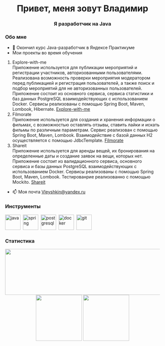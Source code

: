  
<div id="header" align="center">
	<h1>Привет, меня зовут Владимир</h1>
	<h3>Я разработчик на Java</h3>
</div>

### Обо мне
- 🌱 Окончил курс Java-разработчик в Яндексе Практикуме
- Мои проекты во время обучения
1. Explore-with-me <br /> 
Приложение используется для публикации мероприятий и регистрации участников, авторизованными пользователями. Реализована возможность проверки мероприятия модератором перед публикацией и регистрация пользователей, а также поиск и подбор мероприятий для не авторизованных пользователей. Приложение состоит из основного сервиса, сервиса статистики и баз данных PostgreSQL взаимодействующих с использованием Docker. Сервисы реализованы с помощью Spring Boot, Maven, Lombook, Hibernate. [Explore-with-me](https://github.com/Vladimir-Leushkin/java-explore-with-me)
3. Filmorate <br />
Приложение используется для создания и хранения информации о фильмах, с возможностью оставлять отзывы, ставить лайки и искать фильмы по различным параметрам. Сервис реализован с помощью Spring Boot, Maven, Lombook. Взаимодействие с базой данных Н2 осуществляется с помощью JdbcTemplate. [Filmorate](https://github.com/Vladimir-Leushkin/java-filmorate)
4. Shareit <br />
Приложение используется для аренды вещей, их бронирования на определенные даты и создание заявок на вещи, которых нет. Приложение состоит из валидационного сервиса, основного сервиса и базы данных PostgreSQL взаимодействующих с использованием Docker. Сервисы реализованы с помощью Spring Boot, Maven, Lombook. Тестированрие реализованно с помощью Mockito. [Shareit](https://github.com/Vladimir-Leushkin/java-shareit)
- 📫 Моя почта [Vleyshkin@yandex.ru](mailto:Vleyshkin@yandex.ru)

### Инструменты
<img src="https://cdn.jsdelivr.net/gh/devicons/devicon/icons/java/java-original-wordmark.svg" title="java" width="50" height="50"/>&nbsp;
<img src="https://cdn.jsdelivr.net/gh/devicons/devicon/icons/spring/spring-original-wordmark.svg" title="spring" width="50" height="50"/>&nbsp;
<img src="https://cdn.jsdelivr.net/gh/devicons/devicon/icons/postgresql/postgresql-original-wordmark.svg" title="postgresql" width="50" height="50"/>&nbsp;
<img src="https://cdn.jsdelivr.net/gh/devicons/devicon/icons/docker/docker-original-wordmark.svg" title="docker" width="50" height="50"/>&nbsp;
<img src="https://cdn.jsdelivr.net/gh/devicons/devicon/icons/git/git-original-wordmark.svg" title="git" width="50" height="50"/>&nbsp;

### Статистика
<div id="stat" align="center">
	<img height=150 width=800 src="https://github-profile-summary-cards.vercel.app/api/cards/profile-details?username=Vladimir-Leushkin&theme=github_dark"/>
	<img height=150 src="https://github-profile-summary-cards.vercel.app/api/cards/most-commit-language?username=Vladimir-Leushkin&theme=github_dark"/>
	<img height=150 src="https://github-profile-summary-cards.vercel.app/api/cards/stats?username=Vladimir-Leushkin&theme=github_dark"/>
</div>
